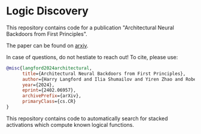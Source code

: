 # Logic Discovery

This repository contains code for a publication "Architectural Neural Backdoors from First Principles".

The paper can be found on [arxiv](https://arxiv.org/abs/2402.06957).

In case of questions, do not hestiate to reach out! To cite, please use:

```bibtex
@misc{langford2024architectural,
      title={Architectural Neural Backdoors from First Principles}, 
      author={Harry Langford and Ilia Shumailov and Yiren Zhao and Robert Mullins and Nicolas Papernot},
      year={2024},
      eprint={2402.06957},
      archivePrefix={arXiv},
      primaryClass={cs.CR}
}
```

This repository contains code to automatically search for stacked activations which compute known logical functions.
